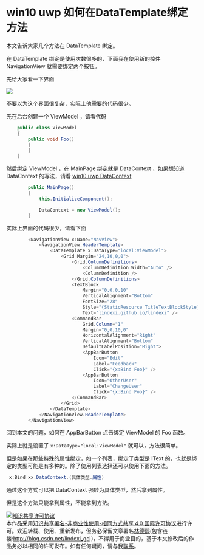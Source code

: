 
# win10 uwp 如何在DataTemplate绑定方法

本文告诉大家几个方法在 DataTemplate 绑定。

<!--more-->


<!-- CreateTime:2018/8/10 19:16:50 -->

<!-- csdn -->

<!-- 标签：win10,uwp -->

在 DataTemplate 绑定是使用次数很多的，下面我在使用新的控件 NavigationView  就需要绑定两个按钮。

先给大家看一下界面

![](http://cdn.lindexi.site/lindexi%2F2018551724559489.jpg)

不要以为这个界面很复杂，实际上他需要的代码很少。

先在后台创建一个 ViewModel ，请看代码

```csharp
    public class ViewModel
    {
        public void Foo()
        {
        }
    }
```

然后绑定 ViewModel ，在 MainPage 绑定就是 DataContext ，如果想知道 DataContext 的写法，请看 [win10 uwp DataContext](https://lindexi.gitee.io/post/win10-uwp-DataContext.html )

```csharp
        public MainPage()
        {
            this.InitializeComponent();

            DataContext = new ViewModel();
        }
```

实际上界面的代码很少，请看下面

```csharp
        <NavigationView x:Name="NavView">
            <NavigationView.HeaderTemplate>
                <DataTemplate x:DataType="local:ViewModel">
                    <Grid Margin="24,10,0,0">
                        <Grid.ColumnDefinitions>
                            <ColumnDefinition Width="Auto" />
                            <ColumnDefinition />
                        </Grid.ColumnDefinitions>
                        <TextBlock
                            Margin="0,0,0,10"
                            VerticalAlignment="Bottom"
                            FontSize="28"
                            Style="{StaticResource TitleTextBlockStyle}"
                            Text="lindexi.github.io/lindexi" />
                        <CommandBar
                            Grid.Column="1"
                            Margin="0,0,10,0"
                            HorizontalAlignment="Right"
                            VerticalAlignment="Bottom"
                            DefaultLabelPosition="Right">
                            <AppBarButton
                                Icon="Edit"
                                Label="Feedback"
                                Click="{x:Bind Foo}" />
                            <AppBarButton
                                Icon="OtherUser"
                                Label="ChangeUser"
                                Click="{x:Bind Foo}" />
                        </CommandBar>
                    </Grid>
                </DataTemplate>
            </NavigationView.HeaderTemplate>
        </NavigationView>

```

回到本文的问题，如何在 AppBarButton 点击绑定 ViewModel 的 Foo 函数。

实际上就是设置了 `x:DataType="local:ViewModel"` 就可以，方法很简单。

但是如果在那些特殊的属性绑定，如一个列表，绑定了类型是 IText 的，也就是绑定的类型可能是有多种的。除了使用列表选择还可以使用下面的方法。

```csharp
 x:Bind xx.DataContext.(具体类型.属性)
```

通过这个方式可以把 DataContext 强转为具体类型，然后拿到属性。

但是这个方法只能拿到属性，不能拿到方法。





<a rel="license" href="http://creativecommons.org/licenses/by-nc-sa/4.0/"><img alt="知识共享许可协议" style="border-width:0" src="https://licensebuttons.net/l/by-nc-sa/4.0/88x31.png" /></a><br />本作品采用<a rel="license" href="http://creativecommons.org/licenses/by-nc-sa/4.0/">知识共享署名-非商业性使用-相同方式共享 4.0 国际许可协议</a>进行许可。欢迎转载、使用、重新发布，但务必保留文章署名[林德熙](http://blog.csdn.net/lindexi_gd)(包含链接:http://blog.csdn.net/lindexi_gd )，不得用于商业目的，基于本文修改后的作品务必以相同的许可发布。如有任何疑问，请与我[联系](mailto:lindexi_gd@163.com)。